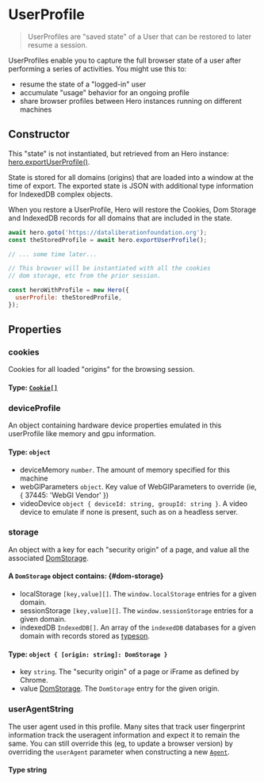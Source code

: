 # UserProfile

> UserProfiles are "saved state" of a User that can be restored to later resume a session.

UserProfiles enable you to capture the full browser state of a user after performing a series of activities. You might use this to:
 - resume the state of a "logged-in" user
 - accumulate "usage" behavior for an ongoing profile
 - share browser profiles between Hero instances running on different machines

## Constructor

This "state" is not instantiated, but retrieved from an Hero instance: [hero.exportUserProfile()](/docs/hero/basic-interfaces/hero#export-profile).

State is stored for all domains (origins) that are loaded into a window at the time of export. The exported state is JSON with additional type information for IndexedDB complex objects.

When you restore a UserProfile, Hero will restore the Cookies, Dom Storage and IndexedDB records for all domains that are included in the state.

```js
await hero.goto('https://dataliberationfoundation.org');
const theStoredProfile = await hero.exportUserProfile();

// ... some time later...

// This browser will be instantiated with all the cookies
// dom storage, etc from the prior session.

const heroWithProfile = new Hero({
  userProfile: theStoredProfile,
});
```

## Properties

### cookies

Cookies for all loaded "origins" for the browsing session.

#### **Type**: [`Cookie[]`](/docs/hero/advanced/cookie-storage#cookie)

### deviceProfile

An object containing hardware device properties emulated in this userProfile like memory and gpu information.

#### **Type**: `object`
  - deviceMemory `number`. The amount of memory specified for this machine
  - webGlParameters `object`. Key value of WebGlParameters to override (ie, { 37445: 'WebGl Vendor' })
  - videoDevice `object { deviceId: string, groupId: string }`. A video device to emulate if none is present, such as on a headless server.

### storage

An object with a key for each "security origin" of a page, and value all the associated [DomStorage](#dom-storage).

#### A `DomStorage` object contains: {#dom-storage}
  - localStorage `[key,value][]`. The `window.localStorage` entries for a given domain.
  - sessionStorage `[key,value][]`. The `window.sessionStorage` entries for a given domain.
  - indexedDB `IndexedDB[]`. An array of the `indexedDB` databases for a given domain with records stored as [typeson](https://github.com/dfahlander/typeson).
  
#### **Type**: `object { [origin: string]: DomStorage }`
  - key `string`. The "security origin" of a page or iFrame as defined by Chrome.
  - value [DomStorage](#dom-storage). The `DomStorage` entry for the given origin.

### userAgentString

The user agent used in this profile. Many sites that track user fingerprint information track the useragent information and expect it to remain the same. You can still override this (eg, to update a browser version) by overriding the `userAgent` parameter when constructing a new [`Agent`](/docs/hero/basic-interfaces/agent).

#### **Type** string

